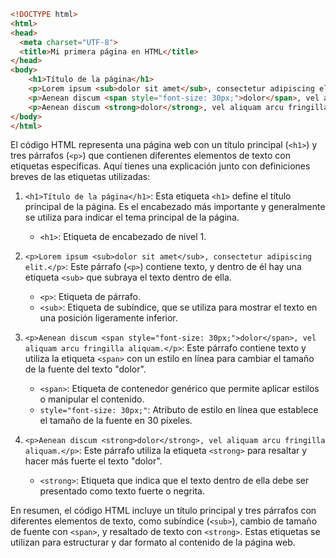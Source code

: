 ```html
<!DOCTYPE html>
<html>
<head>
  <meta charset="UTF-8">
  <title>Mi primera página en HTML</title>
</head>
<body>
    <h1>Título de la página</h1>
    <p>Lorem ipsum <sub>dolor sit amet</sub>, consectetur adipiscing elit.</p>
    <p>Aenean discum <span style="font-size: 30px;">dolor</span>, vel aliquam arcu fringilla aliquam.</p>
    <p>Aenean discum <strong>dolor</strong>, vel aliquam arcu fringilla aliquam.</p>
</body>
</html>
```
El código HTML representa una página web con un título principal (`<h1>`) y tres párrafos (`<p>`) que contienen diferentes elementos de texto con etiquetas específicas. Aquí tienes una explicación junto con definiciones breves de las etiquetas utilizadas:

1. `<h1>Título de la página</h1>`: Esta etiqueta `<h1>` define el título principal de la página. Es el encabezado más importante y generalmente se utiliza para indicar el tema principal de la página.

   - `<h1>`: Etiqueta de encabezado de nivel 1.

2. `<p>Lorem ipsum <sub>dolor sit amet</sub>, consectetur adipiscing elit.</p>`: Este párrafo (`<p>`) contiene texto, y dentro de él hay una etiqueta `<sub>` que subraya el texto dentro de ella.

   - `<p>`: Etiqueta de párrafo.
   - `<sub>`: Etiqueta de subíndice, que se utiliza para mostrar el texto en una posición ligeramente inferior.

3. `<p>Aenean discum <span style="font-size: 30px;">dolor</span>, vel aliquam arcu fringilla aliquam.</p>`: Este párrafo contiene texto y utiliza la etiqueta `<span>` con un estilo en línea para cambiar el tamaño de la fuente del texto "dolor".

   - `<span>`: Etiqueta de contenedor genérico que permite aplicar estilos o manipular el contenido.
   - `style="font-size: 30px;"`: Atributo de estilo en línea que establece el tamaño de la fuente en 30 píxeles.

4. `<p>Aenean discum <strong>dolor</strong>, vel aliquam arcu fringilla aliquam.</p>`: Este párrafo utiliza la etiqueta `<strong>` para resaltar y hacer más fuerte el texto "dolor".

   - `<strong>`: Etiqueta que indica que el texto dentro de ella debe ser presentado como texto fuerte o negrita.

En resumen, el código HTML incluye un título principal y tres párrafos con diferentes elementos de texto, como subíndice (`<sub>`), cambio de tamaño de fuente con `<span>`, y resaltado de texto con `<strong>`. Estas etiquetas se utilizan para estructurar y dar formato al contenido de la página web.
